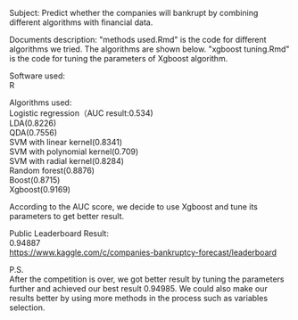 Subject:
Predict whether the companies will bankrupt by combining different algorithms with financial data.

Documents description:
"methods used.Rmd" is the code for different algorithms we tried. The algorithms are shown below.
"xgboost tuning.Rmd" is the code for tuning the parameters of Xgboost algorithm.

Software used:
</br> R

Algorithms used:
</br>Logistic regression（AUC result:0.534)
</br>LDA(0.8226)
</br>QDA(0.7556)
</br>SVM with linear kernel(0.8341)
</br>SVM with polynomial kernel(0.709)
</br>SVM with radial kernel(0.8284)
</br>Random forest(0.8876)
</br>Boost(0.8715)
</br>Xgboost(0.9169)

According to the AUC score, we decide to use Xgboost and tune its parameters to get better result.

Public Leaderboard Result:
</br>0.94887
</br>https://www.kaggle.com/c/companies-bankruptcy-forecast/leaderboard

P.S.
</br>After the competition is over, we got better result by tuning the parameters further and achieved our best result 0.94985.
We could also make our results better by using more methods in the process such as variables selection.
